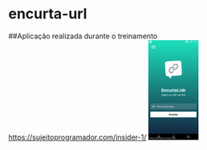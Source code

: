 # encurta-url
##Aplicação realizada durante o treinamento https://sujeitoprogramador.com/insider-1/
<img src="https://github.com/leandrorodca/encurta-url/blob/main/screenshot-2021-06-07_14.10.26.026.png" width="100" >
